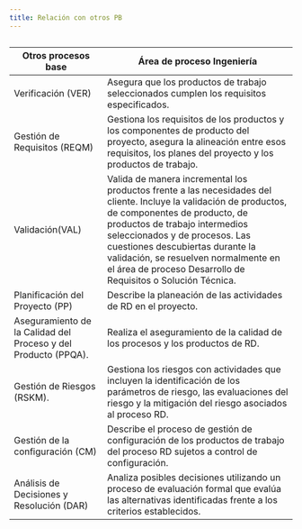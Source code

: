 ```yaml
---
title: Relación con otros PB
---
```


## 
| Otros procesos base | Área de proceso Ingeniería |
|----------------------------|-------------|
| Verificación (VER) | Asegura que los productos de trabajo seleccionados cumplen los requisitos especificados. |
| Gestión de Requisitos (REQM) | Gestiona los requisitos de los productos y los componentes de producto del proyecto, asegura la alineación entre esos requisitos, los planes del proyecto y los productos de trabajo. |
| Validación(VAL) | Valida de manera incremental los productos frente a las necesidades del cliente. Incluye la validación de productos, de componentes de producto, de productos de trabajo intermedios seleccionados y de procesos. Las cuestiones descubiertas durante la validación, se resuelven normalmente en el área de proceso Desarrollo de Requisitos o Solución Técnica. |
| Planificación del Proyecto (PP) | Describe la planeación de las actividades de RD en el proyecto. |
| Aseguramiento de la Calidad del Proceso y del Producto (PPQA). | Realiza el aseguramiento de la calidad de los procesos y los productos de RD. |
| Gestión de Riesgos (RSKM). | Gestiona los riesgos con actividades que incluyen la identificación de los parámetros de riesgo, las evaluaciones del riesgo y la mitigación del riesgo asociados al proceso RD. |
| Gestión de la configuración (CM) | Describe el proceso de gestión de configuración de los productos de trabajo del proceso RD sujetos a control de configuración. |
| Análisis de Decisiones y Resolución (DAR) | Analiza posibles decisiones utilizando un proceso de evaluación formal que evalúa las alternativas identificadas frente a los criterios establecidos. |